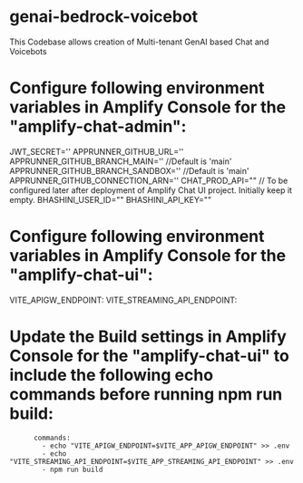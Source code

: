 # genai-bedrock-voicebot
This Codebase allows creation of Multi-tenant GenAI based Chat and Voicebots

# Configure following environment variables in Amplify Console for the "amplify-chat-admin": 
JWT_SECRET='<Specify a random string>'
APPRUNNER_GITHUB_URL='<Github URL>'
APPRUNNER_GITHUB_BRANCH_MAIN='<Branch Name>' //Default is 'main'
APPRUNNER_GITHUB_BRANCH_SANDBOX='<Branch Name>' //Default is 'main'
APPRUNNER_GITHUB_CONNECTION_ARN='<ARN of Github Connection in AppRunner console>'
CHAT_PROD_API="<URL of the Amplify Chat UI project>" // To be configured later after deployment of Amplify Chat UI project. Initially keep it empty. 
BHASHINI_USER_ID="<User ID of Bhashini>"
BHASHINI_API_KEY="<API Key of Bhashini>"

# Configure following environment variables in Amplify Console for the "amplify-chat-ui": 
VITE_APIGW_ENDPOINT: <HTTP API Gateway URL>
VITE_STREAMING_API_ENDPOINT: <AppRunner URL>


# Update the Build settings in Amplify Console for the "amplify-chat-ui" to include the following echo commands before running npm run build:
          commands:
            - echo "VITE_APIGW_ENDPOINT=$VITE_APP_APIGW_ENDPOINT" >> .env
            - echo "VITE_STREAMING_API_ENDPOINT=$VITE_APP_STREAMING_API_ENDPOINT" >> .env
            - npm run build
